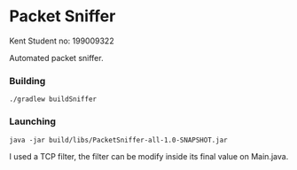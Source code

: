 # Packet Sniffer

Kent Student no: 199009322

Automated packet sniffer.

### Building


    ./gradlew buildSniffer
    
### Launching


    java -jar build/libs/PacketSniffer-all-1.0-SNAPSHOT.jar

I used a TCP filter, the filter can be modify inside its final value on Main.java.
